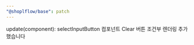 ```yaml
---
"@shoplflow/base": patch
---
```


update(component): selectInputButton 컴포넌트 Clear 버튼 조건부 렌더링 추가했습니다
